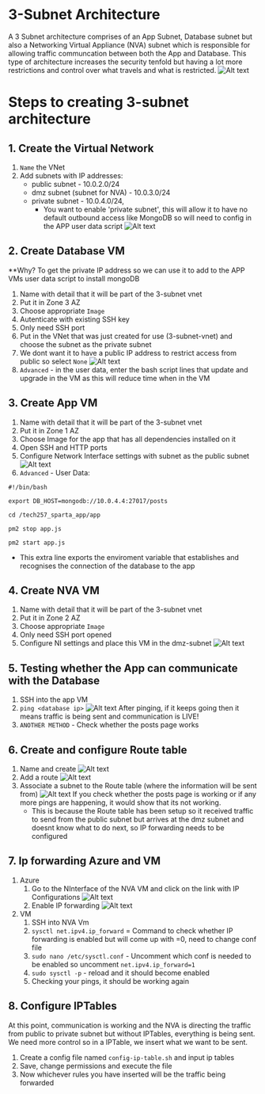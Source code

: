 # 3-Subnet Architecture

A 3 Subnet architecture comprises of an App Subnet, Database subnet but also a Networking Virtual Appliance (NVA) subnet which is responsible for allowing traffic communcation between both the App and Database. This type of architecture increases the security tenfold but having a lot more restrictions and control over what travels and what is restricted. 
![Alt text](3-subnet.jpeg)

# Steps to creating 3-subnet architecture
## 1. Create the Virtual Network
1. `Name` the VNet
2. Add subnets with IP addresses:
   - public subnet - 10.0.2.0/24
   - dmz subnet (subnet for NVA) - 10.0.3.0/24
   - private subnet - 10.0.4.0/24, 
     - You want to enable 'private subnet', this will allow it to have no default outbound access like MongoDB so will need to config in the APP user data script
  ![Alt text](image.png)

## 2. Create Database VM
**Why? To get the private IP address so we can use it to add to the APP VMs user data script to install mongoDB
1. Name with detail that it will be part of the 3-subnet vnet
2. Put it in Zone 3 AZ
3. Choose appropriate `Image` 
4. Autenticate with existing SSH key
5. Only need SSH port 
6. Put in the VNet that was just created for use (3-subnet-vnet) and choose the subnet as the private subnet
7. We dont want it to have a public IP address to restrict access from public so select `None`
   ![Alt text](image-1.png)
8. `Advanced` - in the user data, enter the bash script lines that update and upgrade in the VM as this will reduce time when in the VM

## 3. Create App VM
1. Name with detail that it will be part of the 3-subnet vnet
2. Put it in Zone 1 AZ
3. Choose Image for the app that has all dependencies installed on it
4. Open SSH and HTTP ports
5. Configure Network Interface settings with subnet as the public subnet
   ![Alt text](image-2.png)
6. `Advanced` - User Data:
```
#!/bin/bash

export DB_HOST=mongodb://10.0.4.4:27017/posts

cd /tech257_sparta_app/app

pm2 stop app.js

pm2 start app.js
```
- This extra line exports the enviroment variable that establishes and recognises the connection of the database to the app 

## 4. Create NVA VM
1. Name with detail that it will be part of the 3-subnet vnet
2. Put it in Zone 2 AZ
3. Choose appropriate `Image`
4. Only need SSH port opened
5. Configure NI settings and place this VM in the dmz-subnet
   ![Alt text](image-3.png)

## 5. Testing whether the App can communicate with the Database
1. SSH into the app VM
2. `ping <database ip>`
   ![Alt text](image-4.png)
   After pinging, if it keeps going then it means traffic is being sent and communication is LIVE!
3. `ANOTHER METHOD` - Check whether the posts page works 

## 6. Create and configure Route table
1. Name and create
![Alt text](image-5.png)
2. Add a route
   ![Alt text](image-6.png)
3. Associate a subnet to the Route table (where the information will be sent from)
   ![Alt text](image-7.png)
   If you check whether the posts page is working or if any more pings are happening, it would show that its not working.
   - This is because the Route table has been setup so it received traffic to send from the public subnet but arrives at the dmz subnet and doesnt know what to do next, so IP forwarding needs to be configured
  
## 7. Ip forwarding Azure and VM
1. Azure 
   1. Go to the NInterface of the NVA VM and click on the link with IP Configurations
![Alt text](image-8.png)
   2. Enable IP forwarding
   ![Alt text](image-9.png)
1. VM 
   1. SSH into NVA Vm
   2. `sysctl net.ipv4.ip_forward` = Command to check whether IP forwarding is enabled but will come up with =0, need to change conf file
   3. `sudo nano /etc/sysctl.conf` - Uncomment which conf is needed to be enabled so uncomment `net.ipv4.ip_forward=1`
   4. `sudo sysctl -p` - reload and it should become enabled
   5. Checking your pings, it should be working again

## 8. Configure IPTables 
At this point, communication is working and the NVA is directing the traffic from public to private subnet but without IPTables, everything is being sent. We need more control so in a IPTable, we insert what we want to be sent.
1. Create a config file named `config-ip-table.sh` and input ip tables
2. Save, change permissions and execute the file
3. Now whichever rules you have inserted will be the traffic being forwarded
